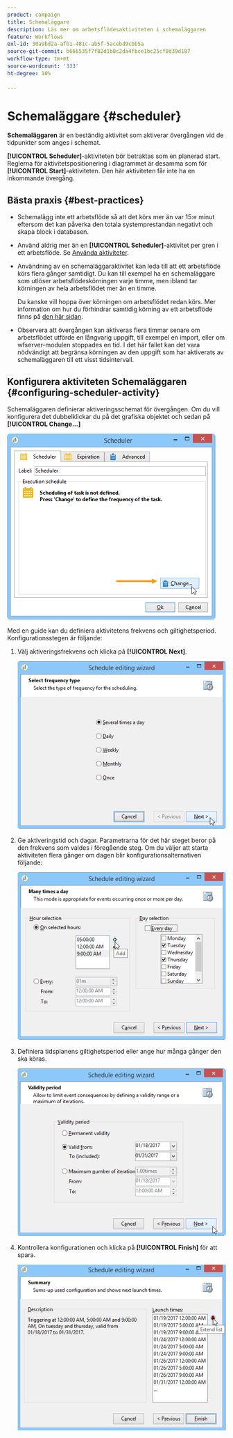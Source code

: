 ```yaml
---
product: campaign
title: Schemaläggare
description: Läs mer om arbetsflödesaktiviteten i schemaläggaren
feature: Workflows
exl-id: 30a9bd2a-afb1-481c-ab5f-5acebd9cbb5a
source-git-commit: b666535f7f82d1b8c2da4fbce1bc25cf8d39d187
workflow-type: tm+mt
source-wordcount: '333'
ht-degree: 10%

---
```


# Schemaläggare {#scheduler}



**Schemaläggaren** är en beständig aktivitet som aktiverar övergången vid de tidpunkter som anges i schemat.

**[!UICONTROL Scheduler]**-aktiviteten bör betraktas som en planerad start.  Reglerna för aktivitetspositionering i diagrammet är desamma som för **[!UICONTROL Start]**-aktiviteten.  Den här aktiviteten får inte ha en inkommande övergång.

## Bästa praxis {#best-practices}

* Schemalägg inte ett arbetsflöde så att det körs mer än var 15:e minut eftersom det kan påverka den totala systemprestandan negativt och skapa block i databasen.

* Använd aldrig mer än en **[!UICONTROL Scheduler]**-aktivitet per gren i ett arbetsflöde. Se [Använda aktiviteter](workflow-best-practices.md#using-activities).

* Användning av en schemaläggaraktivitet kan leda till att ett arbetsflöde körs flera gånger samtidigt. Du kan till exempel ha en schemaläggare som utlöser arbetsflödeskörningen varje timme, men ibland tar körningen av hela arbetsflödet mer än en timme.

  Du kanske vill hoppa över körningen om arbetsflödet redan körs. Mer information om hur du förhindrar samtidig körning av ett arbetsflöde finns på [den här sidan](monitoring-workflow-execution.md#preventing-simultaneous-multiple-executions).

* Observera att övergången kan aktiveras flera timmar senare om arbetsflödet utförde en långvarig uppgift, till exempel en import, eller om wfserver-modulen stoppades en tid. I det här fallet kan det vara nödvändigt att begränsa körningen av den uppgift som har aktiverats av schemaläggaren till ett visst tidsintervall.

## Konfigurera aktiviteten Schemaläggaren {#configuring-scheduler-activity}

Schemaläggaren definierar aktiveringsschemat för övergången. Om du vill konfigurera det dubbelklickar du på det grafiska objektet och sedan på **[!UICONTROL Change...]**

![](assets/s_user_segmentation_scheduler.png)

Med en guide kan du definiera aktivitetens frekvens och giltighetsperiod. Konfigurationsstegen är följande:

1. Välj aktiveringsfrekvens och klicka på **[!UICONTROL Next]**.

   ![](assets/s_user_segmentation_scheduler2.png)

1. Ge aktiveringstid och dagar. Parametrarna för det här steget beror på den frekvens som valdes i föregående steg. Om du väljer att starta aktiviteten flera gånger om dagen blir konfigurationsalternativen följande:

   ![](assets/s_user_segmentation_scheduler3.png)

1. Definiera tidsplanens giltighetsperiod eller ange hur många gånger den ska köras.

   ![](assets/s_user_segmentation_scheduler4.png)

1. Kontrollera konfigurationen och klicka på **[!UICONTROL Finish]** för att spara.

   ![](assets/s_user_segmentation_scheduler5.png)
